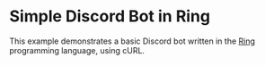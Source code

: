 # Simple Discord Bot in Ring

This example demonstrates a basic Discord bot written in the [Ring](https://ring-lang.github.io/) programming language, using cURL.
